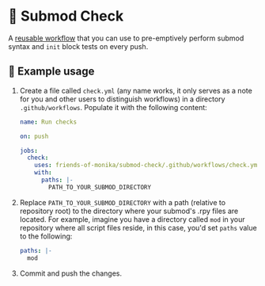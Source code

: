 # 🔧 Submod Check

A [reusable workflow][1] that you can use to pre-emptively perform submod syntax
and `init` block tests on every push.

## 📗 Example usage

1. Create a file called `check.yml` (any name works, it only serves as a note
   for you and other users to distinguish workflows) in a directory
   `.github/workflows`. Populate it with the following content:

   ```yml
   name: Run checks

   on: push

   jobs:
     check:
       uses: friends-of-monika/submod-check/.github/workflows/check.yml@master
       with:
         paths: |-
           PATH_TO_YOUR_SUBMOD_DIRECTORY
   ```

2. Replace `PATH_TO_YOUR_SUBMOD_DIRECTORY` with a path (relative to repository
   root) to the directory where your submod's .rpy files are located. For example,
   imagine you have a directory called `mod` in your repository where all script
   files reside, in this case, you'd set `paths` value to the following:

   ```yml
   paths: |-
     mod
   ```

3. Commit and push the changes.


[1]: https://docs.github.com/en/actions/using-workflows/reusing-workflows#reusable-workflows-and-starter-workflows